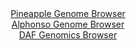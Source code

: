 <div id="Pineapple_Genome_Browser" align="center">
  <a href="https://igv.org/app/?sessionURL=blob:zZJRa9swFIX_i6BlA8eW7MSODWW4Wdql6dIlmRvaUoxiy45WWXIl2W4a8t.nlY29dNA8bAz0IF2udM85.nagJVJRwUEEXBsNbISABdRGdEtc1YzMcEUUiArMFLGAJAWRhGcERDtQYKVxsrg0Nzda1ypyHKrrXoV5KWzl2bjCz4LjTtmZqJyRYAyvhcRaSOWcStwKh5ZtryNrXNe2me3ZAyfHGjuY1RvBlXBqwsu0M..lv0ppSbioSFo1TNMXAanRYzTmdoE_xKtlnGVEqSnZTvKTeDqJr71xcnvuj26Tq0.rxF8dL2nJsW4kOWFwfB0Wo1kbbGdH7mkxvqZbv0hm35YwfjjyPh6Pn2oqiTpBARp6_tAPhyYaynPy9D.5Nose6HzhUe8imc35Bec3y7z7CtFlXk309Hzyqu8Q7C3ARNYYEkC2kUGEoOVB3xq4fu_HFg0tCEOTjhQURHf3FtASZw.m_W4H9LY2vABFHpsXdCwgZE4kiHohhAEKQ3fQD_owDNHe2oFGsr8X7VmyCAPoxq7rpwVl2sCcp4rXysac221W2OXzgVk.ra5wO_wSa4PQIglhyfrV8NINPlfno5s_pGkBM_zlA43Vt2j6J9y9RYit14fCFqAGJUfu2ZrMq1DOZ_P5c1MP8hZ3WT97JaAAQmP3sHAKISusTb.pmONP4losKebaFFqq6Joyqrcrk6PoQIRcz4ALMsGEIRHIcv0OWtBCA_j.N6De_n7_HQ--">Pineapple Genome Browser</a>
</div>
<div id="Alphonso_Genome_Browser" align="center">
  <a href="https://igv.org/app/?sessionURL=blob:zZJdb9owFIb_i6VWmxTyCfmSqomy0lJKoTAatVUVOY4TvCZ2sE0SQPz3udWm3axSudg0yRf20bHP.75.9qDGXBBGQQhs3erplgU0IFasWcCyKvAtLLEAYQYLgTXAcYY5pgiDcA8yKCRczm_UzZWUlQgNg8iqU0KaM104OizhjlHYCB2x0hiwooAJ41AyLoxzDmtmkLzuNDiBVaWr2Y7eM1IooQGLasWoYEaFaR436r34VynOMWUljstNIcmbgFjpURpTPYNf.tGijxAWYoy3o_SsPx71752L5eOlO3hcTq.ipRudLkhOodxwfFbNBy1Kfae9pjd2.3A5e1ijVZfuJrk4cb6eXrQV4VicWZ7lO67vBq_BEJri9n_yrBY50vf6ep6VA3THpt.XXuZ9w_PWX9xXQ.L57_g.aKBgaKM4AGjFvdAyNcd0tZ7tdl63lq.ZZqDS4YyA8OlZA5JD9KLan_ZAbitFCxB4vXkDRwOMp5iDsBOYpmcFgd3rel0zCKyDtgcbXvy9aIfLeeCZdt.23TgjhVQop7GgldAhpXqNMj3fHZklfdjOov7uatI9sc.b0YSf2MPJXXRzvmpQO36fIzX.7QuV2Y.o.ifkfUSILpNjccvv63U6TOAmmibTkcpn9rKrs4WcTf2Llz8GZCu7x4WTMV5CqfpVRR1_MldDTiCVqlATQRJSELmNVI6sAaFlOwpdgFjBFIuA58knUzM1q2d._o2oc3g._AA-">Alphonso Genome Browser</a>
</div>


<div id="DAF_Genomics_Browser" align="center">
  <a href="https://igv.org/app/?sessionURL=blob:tZFra9swFIb_i6D95Kt8iw1heG28lI4OErz0Qgln8nFsakueJDftQv77hNcx2Chj0IEkJM7lfXWeA3lEqVrBSUao40eO7xOLqEbs19APHV5Bj4pkNXQKLSKxRomcIckOpAaloVx9NJWN1oPKXLeC2t4hF33LlKMCBwZbiVE3aFJt6kAP3wSHvXKY6E2yBhe6oRFcCRcYQ6Vszx2Q77Z7MMfP2HZqidt.7HQ7qW6NCWOscmowblte4dNfjPwHZbPad_lmnU_1l_h8Uc3zy4v8c7Aobz_EZ7flp.WmjDen63bHQY8S54omhYzEzWrQ5fXDNT4WZZ7sVuwMFifB.eniaWglqrmf.LMgniVxRI4W6QQbDQLCGulnfmgldGbRMLRfrkEUmxlI0ZLs7t4iWgJ7MOl3B6KfBwOKKPw6TswsImSFkmR26nmJn6Y0CpPQS1P_aB3IKLs3JlmUqzTxaE5p7HyB3ujXbTeNzwj9GXwrjL91NvtfMbXvRznL1ye04DqgwXKZsyJm542qPHrzCiiLvPqxWsgetAn9eL5ggc7o9cj1Ly7B8f74HQ--">DAF Genomics Browser</a>
</div>
